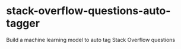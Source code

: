 # stack-overflow-questions-auto-tagger
Build a machine learning model to auto tag Stack Overflow questions
